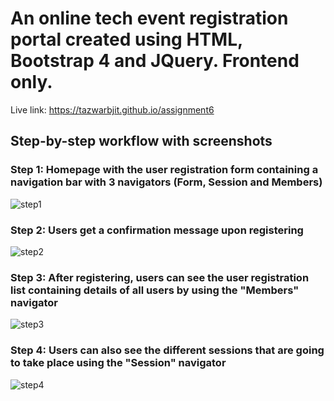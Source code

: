 # An online tech event registration portal created using HTML, Bootstrap 4 and JQuery. Frontend only.
Live link: https://tazwarbjit.github.io/assignment6


## Step-by-step workflow with screenshots

### Step 1: Homepage with the user registration form containing a navigation bar with 3 navigators (Form, Session and Members)
![step1](https://github.com/tazwarbjit/assignment6/assets/83399947/5fbd6f17-56d4-4b6c-836e-30ca7135a275)


### Step 2: Users get a confirmation message upon registering
![step2](https://github.com/tazwarbjit/assignment6/assets/83399947/8590fb2f-1fa0-48b8-aa03-185c137afea4)


### Step 3: After registering, users can see the user registration list containing details of all users by using the "Members" navigator
![step3](https://github.com/tazwarbjit/assignment6/assets/83399947/dd7134d8-9cc7-40c7-9ab6-a8f97af8ea1f)


### Step 4: Users can also see the different sessions that are going to take place using the "Session" navigator
![step4](https://github.com/tazwarbjit/assignment6/assets/83399947/8d372260-e02c-4ca9-b7b7-e168db438989)
